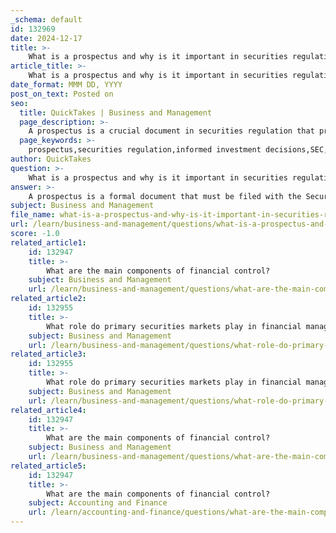 ```yaml
---
_schema: default
id: 132969
date: 2024-12-17
title: >-
    What is a prospectus and why is it important in securities regulation?
article_title: >-
    What is a prospectus and why is it important in securities regulation?
date_format: MMM DD, YYYY
post_on_text: Posted on
seo:
  title: QuickTakes | Business and Management
  page_description: >-
    A prospectus is a crucial document in securities regulation that provides investors with essential information about an investment opportunity, ensuring transparency and informed decision-making.
  page_keywords: >-
    prospectus,securities regulation,informed investment decisions,SEC,disclosure document,investment opportunity,company information,risk evaluation,market stability,transparency,financial condition,management,capital access
author: QuickTakes
question: >-
    What is a prospectus and why is it important in securities regulation?
answer: >-
    A prospectus is a formal document that must be filed with the Securities and Exchange Commission (SEC) when a company offers its securities to the public. It serves as a comprehensive disclosure document that provides potential investors with essential information about the investment opportunity. The prospectus includes details about the company's business, financial condition, management, and the specific terms of the securities being offered.\n\nThe importance of a prospectus in securities regulation cannot be overstated. It plays a critical role in ensuring that investors have access to reliable and comprehensive information, which is vital for making informed investment decisions. By disclosing all material facts about the investment, the prospectus helps investors evaluate the potential risks and benefits associated with the offering. This transparency is crucial for maintaining market stability and reducing the likelihood of unforeseen losses that could lead to financial setbacks for investors.\n\nAdditionally, the prospectus regulation sets out specific rules for different types of prospectuses, such as standard prospectuses, simplified prospectuses for secondary issuances, and others, catering to the diverse needs of various issuers and investors. This regulatory framework aims to facilitate access to capital for companies, particularly smaller ones, while ensuring that investors are adequately informed.\n\nIn summary, a prospectus is a vital document in the realm of securities regulation, providing necessary information that empowers investors to make well-informed decisions and fostering trust in the financial markets.
subject: Business and Management
file_name: what-is-a-prospectus-and-why-is-it-important-in-securities-regulation.md
url: /learn/business-and-management/questions/what-is-a-prospectus-and-why-is-it-important-in-securities-regulation
score: -1.0
related_article1:
    id: 132947
    title: >-
        What are the main components of financial control?
    subject: Business and Management
    url: /learn/business-and-management/questions/what-are-the-main-components-of-financial-control
related_article2:
    id: 132955
    title: >-
        What role do primary securities markets play in financial management?
    subject: Business and Management
    url: /learn/business-and-management/questions/what-role-do-primary-securities-markets-play-in-financial-management
related_article3:
    id: 132955
    title: >-
        What role do primary securities markets play in financial management?
    subject: Business and Management
    url: /learn/business-and-management/questions/what-role-do-primary-securities-markets-play-in-financial-management
related_article4:
    id: 132947
    title: >-
        What are the main components of financial control?
    subject: Business and Management
    url: /learn/business-and-management/questions/what-are-the-main-components-of-financial-control
related_article5:
    id: 132947
    title: >-
        What are the main components of financial control?
    subject: Accounting and Finance
    url: /learn/accounting-and-finance/questions/what-are-the-main-components-of-financial-control
---
```


&nbsp;